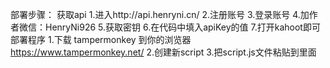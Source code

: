 部署步骤：
获取api
1.进入http://api.henryni.cn/
2.注册账号
3.登录账号
4.加作者微信：HenryNi926
5.获取密钥
6.在代码中填入apiKey的值
7.打开kahoot即可
部署程序
1.下载 tampermonkey 到你的浏览器 https://www.tampermonkey.net/
2.创建新script
3.把script.js文件粘贴到里面



